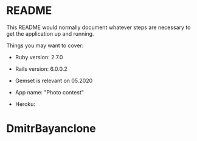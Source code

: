 # README

This README would normally document whatever steps are necessary to get the
application up and running.

Things you may want to cover:

* Ruby version: 2.7.0

* Rails version: 6.0.0.2

* Gemset is relevant on 05.2020

* App name: "Photo contest"

* Heroku: 

# DmitrBayanclone
